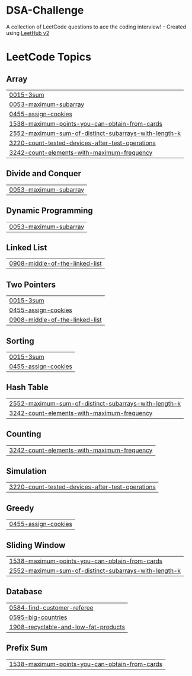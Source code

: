 # DSA-Challenge
A collection of LeetCode questions to ace the coding interview! - Created using [LeetHub v2](https://github.com/arunbhardwaj/LeetHub-2.0)

<!---LeetCode Topics Start-->
# LeetCode Topics
## Array
|  |
| ------- |
| [0015-3sum](https://github.com/bhatiatanish225/DSA-Challenge/tree/master/0015-3sum) |
| [0053-maximum-subarray](https://github.com/bhatiatanish225/DSA-Challenge/tree/master/0053-maximum-subarray) |
| [0455-assign-cookies](https://github.com/bhatiatanish225/DSA-Challenge/tree/master/0455-assign-cookies) |
| [1538-maximum-points-you-can-obtain-from-cards](https://github.com/bhatiatanish225/DSA-Challenge/tree/master/1538-maximum-points-you-can-obtain-from-cards) |
| [2552-maximum-sum-of-distinct-subarrays-with-length-k](https://github.com/bhatiatanish225/DSA-Challenge/tree/master/2552-maximum-sum-of-distinct-subarrays-with-length-k) |
| [3220-count-tested-devices-after-test-operations](https://github.com/bhatiatanish225/DSA-Challenge/tree/master/3220-count-tested-devices-after-test-operations) |
| [3242-count-elements-with-maximum-frequency](https://github.com/bhatiatanish225/DSA-Challenge/tree/master/3242-count-elements-with-maximum-frequency) |
## Divide and Conquer
|  |
| ------- |
| [0053-maximum-subarray](https://github.com/bhatiatanish225/DSA-Challenge/tree/master/0053-maximum-subarray) |
## Dynamic Programming
|  |
| ------- |
| [0053-maximum-subarray](https://github.com/bhatiatanish225/DSA-Challenge/tree/master/0053-maximum-subarray) |
## Linked List
|  |
| ------- |
| [0908-middle-of-the-linked-list](https://github.com/bhatiatanish225/DSA-Challenge/tree/master/0908-middle-of-the-linked-list) |
## Two Pointers
|  |
| ------- |
| [0015-3sum](https://github.com/bhatiatanish225/DSA-Challenge/tree/master/0015-3sum) |
| [0455-assign-cookies](https://github.com/bhatiatanish225/DSA-Challenge/tree/master/0455-assign-cookies) |
| [0908-middle-of-the-linked-list](https://github.com/bhatiatanish225/DSA-Challenge/tree/master/0908-middle-of-the-linked-list) |
## Sorting
|  |
| ------- |
| [0015-3sum](https://github.com/bhatiatanish225/DSA-Challenge/tree/master/0015-3sum) |
| [0455-assign-cookies](https://github.com/bhatiatanish225/DSA-Challenge/tree/master/0455-assign-cookies) |
## Hash Table
|  |
| ------- |
| [2552-maximum-sum-of-distinct-subarrays-with-length-k](https://github.com/bhatiatanish225/DSA-Challenge/tree/master/2552-maximum-sum-of-distinct-subarrays-with-length-k) |
| [3242-count-elements-with-maximum-frequency](https://github.com/bhatiatanish225/DSA-Challenge/tree/master/3242-count-elements-with-maximum-frequency) |
## Counting
|  |
| ------- |
| [3242-count-elements-with-maximum-frequency](https://github.com/bhatiatanish225/DSA-Challenge/tree/master/3242-count-elements-with-maximum-frequency) |
## Simulation
|  |
| ------- |
| [3220-count-tested-devices-after-test-operations](https://github.com/bhatiatanish225/DSA-Challenge/tree/master/3220-count-tested-devices-after-test-operations) |
## Greedy
|  |
| ------- |
| [0455-assign-cookies](https://github.com/bhatiatanish225/DSA-Challenge/tree/master/0455-assign-cookies) |
## Sliding Window
|  |
| ------- |
| [1538-maximum-points-you-can-obtain-from-cards](https://github.com/bhatiatanish225/DSA-Challenge/tree/master/1538-maximum-points-you-can-obtain-from-cards) |
| [2552-maximum-sum-of-distinct-subarrays-with-length-k](https://github.com/bhatiatanish225/DSA-Challenge/tree/master/2552-maximum-sum-of-distinct-subarrays-with-length-k) |
## Database
|  |
| ------- |
| [0584-find-customer-referee](https://github.com/bhatiatanish225/DSA-Challenge/tree/master/0584-find-customer-referee) |
| [0595-big-countries](https://github.com/bhatiatanish225/DSA-Challenge/tree/master/0595-big-countries) |
| [1908-recyclable-and-low-fat-products](https://github.com/bhatiatanish225/DSA-Challenge/tree/master/1908-recyclable-and-low-fat-products) |
## Prefix Sum
|  |
| ------- |
| [1538-maximum-points-you-can-obtain-from-cards](https://github.com/bhatiatanish225/DSA-Challenge/tree/master/1538-maximum-points-you-can-obtain-from-cards) |
<!---LeetCode Topics End-->